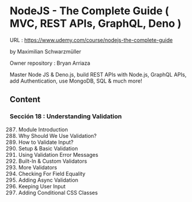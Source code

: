 # NodeJS - The Complete Guide ( MVC, REST APIs, GraphQL, Deno )

URL : https://www.udemy.com/course/nodejs-the-complete-guide

by Maximilian Schwarzmüller

Owner repository : Bryan Arriaza

Master Node JS & Deno.js, build REST APIs with Node.js, GraphQL APIs, add Authentication, use MongoDB, SQL & much more!

## Content

### Sección 18 : Understanding Validation

287. Module Introduction
288. Why Should We Use Validation?
289. How to Validate Input?
290. Setup & Basic Validation
291. Using Validation Error Messages
292. Built-In & Custom Validators
293. More Validators
294. Checking For Field Equality
295. Adding Async Validation
296. Keeping User Input
297. Adding Conditional CSS Classes
